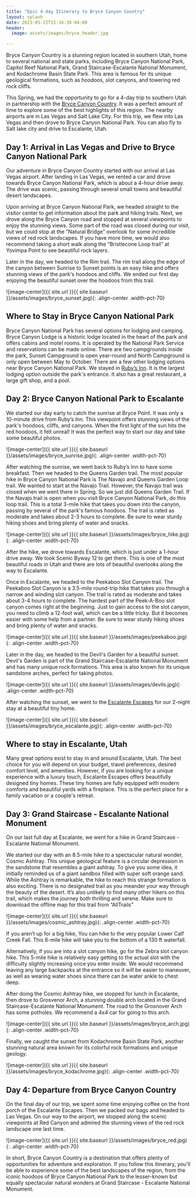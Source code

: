 ```yaml
---
title: "Epic 4-day Itinerary to Bryce Canyon Country"
layout: splash
date: 2023-05-22T15:34:30-04:00
header:
  image: assets/images/bryce_header.jpg

---
```



Bryce Canyon Country is a stunning region located in southern Utah, home to several national and state parks, including Bryce Canyon National Park, Capitol Reef National Park, Grand Staircase-Escalante National Monument, and Kodachrome Basin State Park. This area is famous for its unique geological formations, such as hoodoos, slot canyons, and towering red rock cliffs. 

This Spring, we had the opportunity to go for a 4-day trip to southern Utah in partnership with the [Bryce Canyon Country](https://www.brycecanyoncountry.com). It was a perfect amount of time to explore some of the best highlights of this region. The nearby airports are in Las Vegas and Salt Lake City. For this trip, we flew into Las Vegas and then drove to Bryce Canyon National Park. You can also fly to Salt lake city and drive to Escalante, Utah.


## Day 1: Arrival in Las Vegas and Drive to Bryce Canyon National Park

Our adventure in Bryce Canyon Country started with our arrival at Las Vegas airport. After landing in Las Vegas, we rented a car and drove towards Bryce Canyon National Park, which is about a 4-hour drive away. The drive was scenic, passing through several small towns and beautiful desert landscapes.

Upon arriving at Bryce Canyon National Park, we headed straight to the visitor center to get information about the park and hiking trails. Next, we drove along the Bryce Canyon road and stopped at several viewpoints to enjoy the stunning views. Some part of the road was closed during our visit, but we could stop at the “Natural Bridge” overlook for some incredible views of red rock landscapes. If you have more time, we would also recommend taking a short walk along the “Bristlecone Loop trail” at Yovimpa Point to see beautiful rock layers. 

Later in the day, we headed to the Rim trail. The rim trail along the edge of the canyon between Sunrise to Sunset points is an easy hike and offers stunning views of the park's hoodoos and cliffs. We ended our first day enjoying the beautiful sunset over the hoodoos from this trail.


![image-center]({{ site.url }}{{ site.baseurl }}/assets/images/bryce_sunset.jpg){: .align-center .width-pct-70}


## Where to Stay in Bryce Canyon National Park

Bryce Canyon National Park has several options for lodging and camping. Bryce Canyon Lodge is a historic lodge located in the heart of the park and offers cabins and motel rooms. It is operated by the National Park Service and reservations can be made online. There are two campgrounds inside the park, Sunset Campground is open year-round and North Campground is only open between May to October. There are a few other lodging options near Bryce Canyon National Park. We stayed in [Ruby’s Inn](https://www.rubysinn.com). It is the largest lodging option outside the park's entrance. It also has a great restaurant, a large gift shop, and a pool.


## Day 2: Bryce Canyon National Park to Escalante

We started our day early to catch the sunrise at Bryce Point. It was only a 10-minute drive from Ruby’s Inn. This viewpoint offers stunning views of the park's hoodoos, cliffs, and canyons. When the first light of the sun hits the red hoodoos, it felt unreal! It was the perfect way to start our day and take some beautiful photos.

![image-center]({{ site.url }}{{ site.baseurl }}/assets/images/bryce_sunrise.jpg){: .align-center .width-pct-70}

After watching the sunrise, we went back to Ruby’s Inn to have some breakfast. Then we headed to the Queens Garden trail. The most popular hike in Bryce Canyon National Park is The Navajo and Queens Garden Loop trail. We wanted to start at the Navajo Trail. However, the Navajo trail was closed when we went there in Spring. So we just did Queens Garden Trail. If the Navajo trail is open when you visit Bryce Canyon National Park, do this loop trail. This is a total 3-mile hike that takes you down into the canyon, passing by several of the park's famous hoodoos. The trail is rated as moderate and takes about 2-3 hours to complete. Be sure to wear sturdy hiking shoes and bring plenty of water and snacks.

![image-center]({{ site.url }}{{ site.baseurl }}/assets/images/bryce_hike.jpg){: .align-center .width-pct-70}

After the hike, we drove towards Escalante, which is just under a 1-hour drive away. We took Scenic Byway 12 to get there. This is one of the most beautiful roads in Utah and there are lots of beautiful overlooks along the way to Escalante. 

Once in Escalante, we headed to the Peekaboo Slot Canyon trail. The Peekaboo Slot Canyon is a 3.5-mile round-trip hike that takes you through a narrow and winding slot canyon. The trail is rated as moderate and takes about 3-4 hours to complete. The hardest part of the Peek-A-Boo slot canyon comes right at the beginning. Just to gain access to the slot canyon, you need to climb a 12-foot wall, which can be a little tricky. But it becomes easier with some help from a partner. Be sure to wear sturdy hiking shoes and bring plenty of water and snacks.

![image-center]({{ site.url }}{{ site.baseurl }}/assets/images/peekaboo.jpg){: .align-center .width-pct-70}


Later in the day, we headed to the Devil's Garden for a beautiful sunset. Devil's Garden is part of the Grand Staircase-Escalante National Monument and has many unique rock formations. This area is also known for its unique sandstone arches, perfect for taking photos.

![image-center]({{ site.url }}{{ site.baseurl }}/assets/images/devils.jpg){: .align-center .width-pct-70}

After watching the sunset, we went to the [Escalante Escapes](https://www.escalanteescapes.com) for our 2-night stay at a beautiful tiny home. 

![image-center]({{ site.url }}{{ site.baseurl }}/assets/images/bryce_escalante.jpg){: .align-center .width-pct-70}

## Where to stay in Escalante, Utah
Many great options exist to stay in and around Escalante, Utah. The best choice for you will depend on your budget, travel preferences, desired comfort level, and amenities. However, if you are looking for a unique experience with a luxury touch, Escalante Escapes offers beautifully designed tiny homes. These tiny homes are fully equipped with modern comforts and beautiful yards with a fireplace. This is the perfect place for a family vacation or a couple's retreat. 


## Day 3: Grand Staircase - Escalante National Monument

On our last full day at Escalante, we went for a hike in Grand Staircase - Escalante National Monument. 

We started our day with an 8.5-mile hike to a spectacular natural wonder, Cosmic Ashtray. This unique geological feature is a circular depression in the sandstone that resembles a giant ashtray. To give you some idea, it initially reminded us of a giant sandbox filled with super soft orange sand. While the Ashtray is remarkable, the hike to reach this strange formation is also exciting. There is no designated trail as you meander your way through the beauty of the desert. It’s also unlikely to find many other hikers on this trail, which makes the journey both thrilling and serene. Make sure to download the offline map for this trail from “AllTrails”

![image-center]({{ site.url }}{{ site.baseurl }}/assets/images/cosmic_ashtray.jpg){: .align-center .width-pct-70}


If you aren’t up for a big hike, You can hike to the very popular Lower Calf Creek Fall. This 6-mile hike will take you to the bottom of a 130 ft waterfall.

Alternatively, if you are into a slot canyon hike, go for the Zebra slot canyon hike. This 5-mile hike is relatively easy getting to the actual slot with the difficulty slightly increasing once you enter inside. We would recommend leaving any large backpacks at the entrance so it will be easier to maneuver, as well as wearing water shoes since there can be water ankle to chest deep.

After doing the Cosmic Ashtray hike, we stopped for lunch in Escalante, then drove to Grosvenor Arch, a stunning double arch located in the Grand Staircase-Escalante National Monument. The road to the Grosnover Arch has some potholes. We recommend a 4x4 car for going to this arch. 

![image-center]({{ site.url }}{{ site.baseurl }}/assets/images/bryce_arch.jpg){: .align-center .width-pct-70}

Finally, we caught the sunset from Kodachrome Basin State Park, another stunning natural area known for its colorful rock formations and unique geology.

![image-center]({{ site.url }}{{ site.baseurl }}/assets/images/bryce_kodachrome.jpg){: .align-center .width-pct-70}


## Day 4: Departure from Bryce Canyon Country

On the final day of our trip, we spent some time enjoying coffee on the front porch of the Escalante Escapes. Then we packed our bags and headed to Las Vegas. On our way to the airport, we stopped along the scenic viewpoints at Red Canyon and admired the stunning views of the red rock landscape one last time.

![image-center]({{ site.url }}{{ site.baseurl }}/assets/images/bryce_red.jpg){: .align-center .width-pct-70}

In short, Bryce Canyon Country is a destination that offers plenty of opportunities for adventure and exploration. If you follow this itinerary, you'll be able to experience some of the best landscapes of the region, from the iconic hoodoos of Bryce Canyon National Park to the lesser-known but equally spectacular natural wonders at Grand Staircase - Escalante National Monument.

